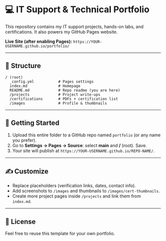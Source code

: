 # 💻 IT Support & Technical Portfolio

This repository contains my IT support projects, hands-on labs, and certifications. It also powers my GitHub Pages website.

**Live Site (after enabling Pages):** `https://YOUR-USERNAME.github.io/portfolio/`

---

## 📂 Structure
```
/ (root)
  _config.yml           # Pages settings
  index.md              # Homepage
  README.md             # Repo readme (you are here)
  /projects             # Project write-ups
  /certifications       # PDFs + certification list
  /images               # Profile & thumbnails
```

---

## 🚀 Getting Started
1. Upload this entire folder to a GitHub repo named `portfolio` (or any name you prefer).
2. Go to **Settings → Pages → Source**: select **main** and **/** (root). Save.
3. Your site will publish at `https://YOUR-USERNAME.github.io/REPO-NAME/`.

---

## ✍️ Customize
- Replace placeholders (verification links, dates, contact info).
- Add screenshots to `/images` and thumbnails to `/images/cert-thumbnails`.
- Create more project pages inside `/projects` and link them from `index.md`.

---

## 📄 License
Feel free to reuse this template for your own portfolio.
